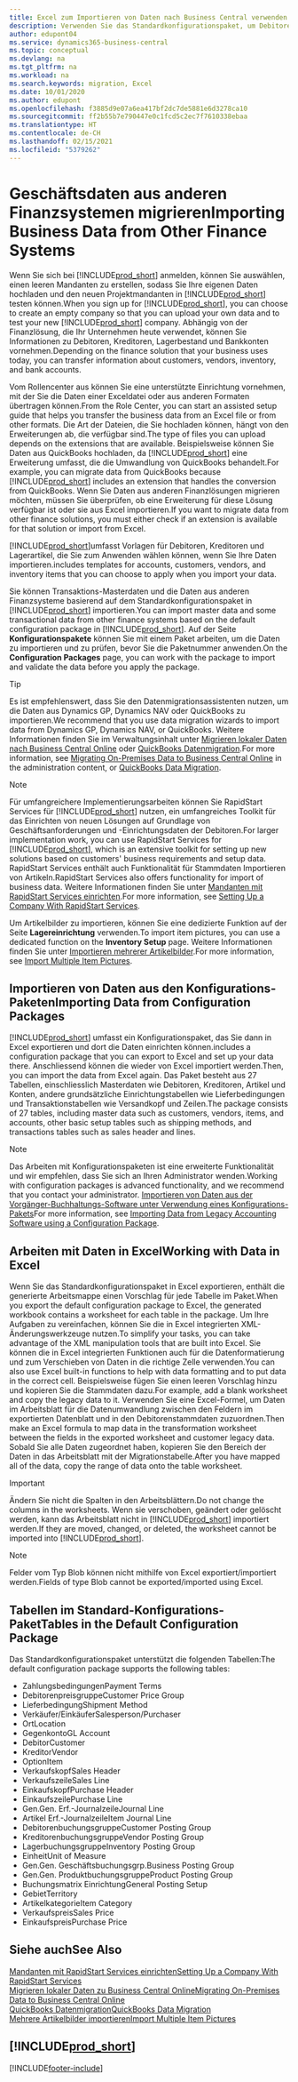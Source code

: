 ```yaml
---
title: Excel zum Importieren von Daten nach Business Central verwenden
description: Verwenden Sie das Standardkonfigurationspaket, um Debitorendaten in Excel hinzuzufügen und Daten nach Business Central zu importieren.
author: edupont04
ms.service: dynamics365-business-central
ms.topic: conceptual
ms.devlang: na
ms.tgt_pltfrm: na
ms.workload: na
ms.search.keywords: migration, Excel
ms.date: 10/01/2020
ms.author: edupont
ms.openlocfilehash: f3885d9e07a6ea417bf2dc7de5881e6d3278ca10
ms.sourcegitcommit: ff2b55b7e790447e0c1fcd5c2ec7f7610338ebaa
ms.translationtype: HT
ms.contentlocale: de-CH
ms.lasthandoff: 02/15/2021
ms.locfileid: "5379262"
---
```

# <a name="importing-business-data-from-other-finance-systems"></a><span data-ttu-id="0098c-103">Geschäftsdaten aus anderen Finanzsystemen migrieren</span><span class="sxs-lookup"><span data-stu-id="0098c-103">Importing Business Data from Other Finance Systems</span></span>

<span data-ttu-id="0098c-104">Wenn Sie sich bei [!INCLUDE[prod_short](includes/prod_short.md)] anmelden, können Sie auswählen, einen leeren Mandanten zu erstellen, sodass Sie Ihre eigenen Daten hochladen und den neuen Projektmandanten in [!INCLUDE[prod_short](includes/prod_short.md)] testen können.</span><span class="sxs-lookup"><span data-stu-id="0098c-104">When you sign up for [!INCLUDE[prod_short](includes/prod_short.md)], you can choose to create an empty company so that you can upload your own data and to test your new [!INCLUDE[prod_short](includes/prod_short.md)] company.</span></span> <span data-ttu-id="0098c-105">Abhängig von der Finanzlösung, die Ihr Unternehmen heute verwendet, können Sie Informationen zu Debitoren, Kreditoren, Lagerbestand und Bankkonten vornehmen.</span><span class="sxs-lookup"><span data-stu-id="0098c-105">Depending on the finance solution that your business uses today, you can transfer information about customers, vendors, inventory, and bank accounts.</span></span>  

<span data-ttu-id="0098c-106">Vom Rollencenter aus können Sie eine unterstützte Einrichtung vornehmen, mit der Sie die Daten einer Exceldatei oder aus anderen Formaten übertragen können.</span><span class="sxs-lookup"><span data-stu-id="0098c-106">From the Role Center, you can start an assisted setup guide that helps you transfer the business data from an Excel file or from other formats.</span></span> <span data-ttu-id="0098c-107">Die Art der Dateien, die Sie hochladen können, hängt von den Erweiterungen ab, die verfügbar sind.</span><span class="sxs-lookup"><span data-stu-id="0098c-107">The type of files you can upload depends on the extensions that are available.</span></span> <span data-ttu-id="0098c-108">Beispielsweise können Sie Daten aus QuickBooks hochladen, da [!INCLUDE[prod_short](includes/prod_short.md)] eine Erweiterung umfasst, die die Umwandlung von QuickBooks behandelt.</span><span class="sxs-lookup"><span data-stu-id="0098c-108">For example, you can migrate data from QuickBooks because [!INCLUDE[prod_short](includes/prod_short.md)] includes an extension that handles the conversion from QuickBooks.</span></span> <span data-ttu-id="0098c-109">Wenn Sie Daten aus anderen Finanzlösungen migrieren möchten, müssen Sie überprüfen, ob eine Erweiterung für diese Lösung verfügbar ist oder sie aus Excel importieren.</span><span class="sxs-lookup"><span data-stu-id="0098c-109">If you want to migrate data from other finance solutions, you must either check if an extension is available for that solution or import from Excel.</span></span>  

[!INCLUDE[prod_short](includes/prod_short.md)]<span data-ttu-id="0098c-110">umfasst Vorlagen für Debitoren, Kreditoren und Lagerartikel, die Sie zum Anwenden wählen können, wenn Sie Ihre Daten importieren.</span><span class="sxs-lookup"><span data-stu-id="0098c-110">includes templates for accounts, customers, vendors, and inventory items that you can choose to apply when you import your data.</span></span>

<span data-ttu-id="0098c-111">Sie können Transaktions-Masterdaten und die Daten aus anderen Finanzsysteme basierend auf dem Standardkonfigurationspaket in [!INCLUDE[prod_short](includes/prod_short.md)] importieren.</span><span class="sxs-lookup"><span data-stu-id="0098c-111">You can import master data and some transactional data from other finance systems based on the default configuration package in [!INCLUDE[prod_short](includes/prod_short.md)].</span></span> <span data-ttu-id="0098c-112">Auf der Seite **Konfigurationspakete** können Sie mit einem Paket arbeiten, um die Daten zu importieren und zu prüfen, bevor Sie die Paketnummer anwenden.</span><span class="sxs-lookup"><span data-stu-id="0098c-112">On the **Configuration Packages** page, you can work with the package to import and validate the data before you apply the package.</span></span>  

> [!TIP]  
> <span data-ttu-id="0098c-113">Es ist empfehlenswert, dass Sie den Datenmigrationsassistenten nutzen, um die Daten aus Dynamics GP, Dynamics NAV oder QuickBooks zu importieren.</span><span class="sxs-lookup"><span data-stu-id="0098c-113">We recommend that you use data migration wizards to import data from Dynamics GP, Dynamics NAV, or QuickBooks.</span></span> <span data-ttu-id="0098c-114">Weitere Informationen finden Sie im Verwaltungsinhalt unter [Migrieren lokaler Daten nach Business Central Online](/dynamics365/business-central/dev-itpro/administration/migrate-data) oder [QuickBooks Datenmigration](ui-extensions-quickbooks-data-migration.md).</span><span class="sxs-lookup"><span data-stu-id="0098c-114">For more information, see [Migrating On-Premises Data to Business Central Online](/dynamics365/business-central/dev-itpro/administration/migrate-data) in the administration content, or [QuickBooks Data Migration](ui-extensions-quickbooks-data-migration.md).</span></span>

> [!NOTE]  
> <span data-ttu-id="0098c-115">Für umfangreichere Implementierungsarbeiten können Sie RapidStart Services für [!INCLUDE[prod_short](includes/prod_short.md)] nutzen, ein umfangreiches Toolkit für das Einrichten von neuen Lösungen auf Grundlage von Geschäftsanforderungen und -Einrichtungsdaten der Debitoren.</span><span class="sxs-lookup"><span data-stu-id="0098c-115">For larger implementation work, you can use RapidStart Services for [!INCLUDE[prod_short](includes/prod_short.md)], which is an extensive toolkit for setting up new solutions based on customers' business requirements and setup data.</span></span> <span data-ttu-id="0098c-116">RapidStart Services enthält auch Funktionalität für Stammdaten Importieren von Artikeln.</span><span class="sxs-lookup"><span data-stu-id="0098c-116">RapidStart Services also offers functionality for import of business data.</span></span> <span data-ttu-id="0098c-117">Weitere Informationen finden Sie unter [Mandanten mit RapidStart Services einrichten](admin-set-up-a-company-with-rapidstart.md).</span><span class="sxs-lookup"><span data-stu-id="0098c-117">For more information, see [Setting Up a Company With RapidStart Services](admin-set-up-a-company-with-rapidstart.md).</span></span>

<span data-ttu-id="0098c-118">Um Artikelbilder zu importieren, können Sie eine dedizierte Funktion auf der Seite **Lagereinrichtung** verwenden.</span><span class="sxs-lookup"><span data-stu-id="0098c-118">To import item pictures, you can use a dedicated function on the **Inventory Setup** page.</span></span> <span data-ttu-id="0098c-119">Weitere Informationen finden Sie unter [Importieren mehrerer Artikelbilder](inventory-how-import-item-pictures.md).</span><span class="sxs-lookup"><span data-stu-id="0098c-119">For more information, see [Import Multiple Item Pictures](inventory-how-import-item-pictures.md).</span></span>

## <a name="importing-data-from-configuration-packages"></a><span data-ttu-id="0098c-120">Importieren von Daten aus den Konfigurations-Paketen</span><span class="sxs-lookup"><span data-stu-id="0098c-120">Importing Data from Configuration Packages</span></span>
[!INCLUDE[prod_short](includes/prod_short.md)] <span data-ttu-id="0098c-121">umfasst ein Konfigurationspaket, das Sie dann in Excel exportieren und dort die Daten einrichten können.</span><span class="sxs-lookup"><span data-stu-id="0098c-121">includes a configuration package that you can export to Excel and set up your data there.</span></span> <span data-ttu-id="0098c-122">Anschliessend können die wieder von Excel importiert werden.</span><span class="sxs-lookup"><span data-stu-id="0098c-122">Then, you can import the data from Excel again.</span></span> <span data-ttu-id="0098c-123">Das Paket besteht aus 27 Tabellen, einschliesslich Masterdaten wie Debitoren, Kreditoren, Artikel und Konten, andere grundsätzliche Einrichtungstabellen wie Lieferbedingungen und Transaktionstabellen wie Versandkopf und Zeilen.</span><span class="sxs-lookup"><span data-stu-id="0098c-123">The package consists of 27 tables, including master data such as customers, vendors, items, and accounts, other basic setup tables such as shipping methods, and transactions tables such as sales header and lines.</span></span>  

> [!NOTE]  
>   <span data-ttu-id="0098c-124">Das Arbeiten mit Konfigurationspaketen ist eine erweiterte Funktionalität und wir empfehlen, dass Sie sich an Ihren Administrator wenden.</span><span class="sxs-lookup"><span data-stu-id="0098c-124">Working with configuration packages is advanced functionality, and we recommend that you contact your administrator.</span></span> <span data-ttu-id="0098c-125">[Importieren von Daten aus der Vorgänger-Buchhaltungs-Software unter Verwendung eines Konfigurations-Pakets](across-import-data-configuration-packages.md)</span><span class="sxs-lookup"><span data-stu-id="0098c-125">For more information, see [Importing Data from Legacy Accounting Software using a Configuration Package](across-import-data-configuration-packages.md).</span></span>

## <a name="working-with-data-in-excel"></a><span data-ttu-id="0098c-126">Arbeiten mit Daten in Excel</span><span class="sxs-lookup"><span data-stu-id="0098c-126">Working with Data in Excel</span></span>
<span data-ttu-id="0098c-127">Wenn Sie das Standardkonfigurationspaket in Excel exportieren, enthält die generierte Arbeitsmappe einen Vorschlag für jede Tabelle im Paket.</span><span class="sxs-lookup"><span data-stu-id="0098c-127">When you export the default configuration package to Excel, the generated workbook contains a worksheet for each table in the package.</span></span> <span data-ttu-id="0098c-128">Um Ihre Aufgaben zu vereinfachen, können Sie die in Excel integrierten XML-Änderungswerkzeuge nutzen.</span><span class="sxs-lookup"><span data-stu-id="0098c-128">To simplify your tasks, you can take advantage of the XML manipulation tools that are built into Excel.</span></span> <span data-ttu-id="0098c-129">Sie können die in Excel integrierten Funktionen auch für die Datenformatierung und zum Verschieben von Daten in die richtige Zelle verwenden.</span><span class="sxs-lookup"><span data-stu-id="0098c-129">You can also use Excel built-in functions to help with data formatting and to put data in the correct cell.</span></span> <span data-ttu-id="0098c-130">Beispielsweise fügen Sie einen leeren Vorschlag hinzu und kopieren Sie die Stammdaten dazu.</span><span class="sxs-lookup"><span data-stu-id="0098c-130">For example, add a blank worksheet and copy the legacy data to it.</span></span> <span data-ttu-id="0098c-131">Verwenden Sie eine Excel-Formel, um Daten im Arbeitsblatt für die Datenumwandlung zwischen den Feldern im exportierten Datenblatt und in den Debitorenstammdaten zuzuordnen.</span><span class="sxs-lookup"><span data-stu-id="0098c-131">Then make an Excel formula to map data in the transformation worksheet between the fields in the exported worksheet and customer legacy data.</span></span> <span data-ttu-id="0098c-132">Sobald Sie alle Daten zugeordnet haben, kopieren Sie den Bereich der Daten in das Arbeitsblatt mit der Migrationstabelle.</span><span class="sxs-lookup"><span data-stu-id="0098c-132">After you have mapped all of the data, copy the range of data onto the table worksheet.</span></span>  

> [!IMPORTANT]  
>  <span data-ttu-id="0098c-133">Ändern Sie nicht die Spalten in den Arbeitsblättern.</span><span class="sxs-lookup"><span data-stu-id="0098c-133">Do not change the columns in the worksheets.</span></span> <span data-ttu-id="0098c-134">Wenn sie verschoben, geändert oder gelöscht werden, kann das Arbeitsblatt nicht in [!INCLUDE[prod_short](includes/prod_short.md)] importiert werden.</span><span class="sxs-lookup"><span data-stu-id="0098c-134">If they are moved, changed, or deleted, the worksheet cannot be imported into [!INCLUDE[prod_short](includes/prod_short.md)].</span></span>

> [!NOTE]
> <span data-ttu-id="0098c-135">Felder vom Typ Blob können nicht mithilfe von Excel exportiert/importiert werden.</span><span class="sxs-lookup"><span data-stu-id="0098c-135">Fields of type Blob cannot be exported/imported using Excel.</span></span>

## <a name="tables-in-the-default-configuration-package"></a><span data-ttu-id="0098c-136">Tabellen im Standard-Konfigurations-Paket</span><span class="sxs-lookup"><span data-stu-id="0098c-136">Tables in the Default Configuration Package</span></span>
<span data-ttu-id="0098c-137">Das Standardkonfigurationspaket unterstützt die folgenden Tabellen:</span><span class="sxs-lookup"><span data-stu-id="0098c-137">The default configuration package supports the following tables:</span></span>

-   <span data-ttu-id="0098c-138">Zahlungsbedingungen</span><span class="sxs-lookup"><span data-stu-id="0098c-138">Payment Terms</span></span>
-   <span data-ttu-id="0098c-139">Debitorenpreisgruppe</span><span class="sxs-lookup"><span data-stu-id="0098c-139">Customer Price Group</span></span>
-   <span data-ttu-id="0098c-140">Lieferbedingung</span><span class="sxs-lookup"><span data-stu-id="0098c-140">Shipment Method</span></span>
-   <span data-ttu-id="0098c-141">Verkäufer/Einkäufer</span><span class="sxs-lookup"><span data-stu-id="0098c-141">Salesperson/Purchaser</span></span>
-   <span data-ttu-id="0098c-142">Ort</span><span class="sxs-lookup"><span data-stu-id="0098c-142">Location</span></span>
-   <span data-ttu-id="0098c-143">Gegenkonto</span><span class="sxs-lookup"><span data-stu-id="0098c-143">GL Account</span></span>
-   <span data-ttu-id="0098c-144">Debitor</span><span class="sxs-lookup"><span data-stu-id="0098c-144">Customer</span></span>
-   <span data-ttu-id="0098c-145">Kreditor</span><span class="sxs-lookup"><span data-stu-id="0098c-145">Vendor</span></span>
-   <span data-ttu-id="0098c-146">Option</span><span class="sxs-lookup"><span data-stu-id="0098c-146">Item</span></span>
-   <span data-ttu-id="0098c-147">Verkaufskopf</span><span class="sxs-lookup"><span data-stu-id="0098c-147">Sales Header</span></span>
-   <span data-ttu-id="0098c-148">Verkaufszeile</span><span class="sxs-lookup"><span data-stu-id="0098c-148">Sales Line</span></span>
-   <span data-ttu-id="0098c-149">Einkaufskopf</span><span class="sxs-lookup"><span data-stu-id="0098c-149">Purchase Header</span></span>
-   <span data-ttu-id="0098c-150">Einkaufszeile</span><span class="sxs-lookup"><span data-stu-id="0098c-150">Purchase Line</span></span>
-   <span data-ttu-id="0098c-151">Gen.</span><span class="sxs-lookup"><span data-stu-id="0098c-151">Gen.</span></span> <span data-ttu-id="0098c-152">Erf.-Journalzeile</span><span class="sxs-lookup"><span data-stu-id="0098c-152">Journal Line</span></span>
-   <span data-ttu-id="0098c-153">Artikel Erf.-Journalzeile</span><span class="sxs-lookup"><span data-stu-id="0098c-153">Item Journal Line</span></span>
-   <span data-ttu-id="0098c-154">Debitorenbuchungsgruppe</span><span class="sxs-lookup"><span data-stu-id="0098c-154">Customer Posting Group</span></span>
-   <span data-ttu-id="0098c-155">Kreditorenbuchungsgruppe</span><span class="sxs-lookup"><span data-stu-id="0098c-155">Vendor Posting Group</span></span>
-   <span data-ttu-id="0098c-156">Lagerbuchungsgruppe</span><span class="sxs-lookup"><span data-stu-id="0098c-156">Inventory Posting Group</span></span>
-   <span data-ttu-id="0098c-157">Einheit</span><span class="sxs-lookup"><span data-stu-id="0098c-157">Unit of Measure</span></span>
-   <span data-ttu-id="0098c-158">Gen.</span><span class="sxs-lookup"><span data-stu-id="0098c-158">Gen.</span></span> <span data-ttu-id="0098c-159">Geschäftsbuchungsgrp.</span><span class="sxs-lookup"><span data-stu-id="0098c-159">Business Posting Group</span></span>
-   <span data-ttu-id="0098c-160">Gen.</span><span class="sxs-lookup"><span data-stu-id="0098c-160">Gen.</span></span> <span data-ttu-id="0098c-161">Produktbuchungsgruppe</span><span class="sxs-lookup"><span data-stu-id="0098c-161">Product Posting Group</span></span>
-   <span data-ttu-id="0098c-162">Buchungsmatrix Einrichtung</span><span class="sxs-lookup"><span data-stu-id="0098c-162">General Posting Setup</span></span>
-   <span data-ttu-id="0098c-163">Gebiet</span><span class="sxs-lookup"><span data-stu-id="0098c-163">Territory</span></span>
-   <span data-ttu-id="0098c-164">Artikelkategorie</span><span class="sxs-lookup"><span data-stu-id="0098c-164">Item Category</span></span>
-   <span data-ttu-id="0098c-165">Verkaufspreis</span><span class="sxs-lookup"><span data-stu-id="0098c-165">Sales Price</span></span>
-   <span data-ttu-id="0098c-166">Einkaufspreis</span><span class="sxs-lookup"><span data-stu-id="0098c-166">Purchase Price</span></span>

## <a name="see-also"></a><span data-ttu-id="0098c-167">Siehe auch</span><span class="sxs-lookup"><span data-stu-id="0098c-167">See Also</span></span>
[<span data-ttu-id="0098c-168">Mandanten mit RapidStart Services einrichten</span><span class="sxs-lookup"><span data-stu-id="0098c-168">Setting Up a Company With RapidStart Services</span></span>](admin-set-up-a-company-with-rapidstart.md)  
[<span data-ttu-id="0098c-169">Migrieren lokaler Daten zu Business Central Online</span><span class="sxs-lookup"><span data-stu-id="0098c-169">Migrating On-Premises Data to Business Central Online</span></span>](/dynamics365/business-central/dev-itpro/administration/migrate-data)  
[<span data-ttu-id="0098c-170">QuickBooks Datenmigration</span><span class="sxs-lookup"><span data-stu-id="0098c-170">QuickBooks Data Migration</span></span>](ui-extensions-quickbooks-data-migration.md)  
[<span data-ttu-id="0098c-171">Mehrere Artikelbilder importieren</span><span class="sxs-lookup"><span data-stu-id="0098c-171">Import Multiple Item Pictures</span></span>](inventory-how-import-item-pictures.md)

## [!INCLUDE[prod_short](includes/free_trial_md.md)]  


[!INCLUDE[footer-include](includes/footer-banner.md)]